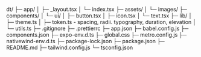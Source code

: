 dt/
├─ app/
│  ├─ _layout.tsx
│  └─ index.tsx
├─ assets/
│  └─ images/
├─ components/
│  └─ ui/
│     ├─ button.tsx
│     ├─ icon.tsx
│     └─ text.tsx
├─ lib/
│  ├─ theme.ts
│  ├─ token.ts - spacing, radii. typography, duration, elevation
│  └─ utils.ts
├─ .gitignore
├─ .prettierrc
├─ app.json
├─ babel.config.js
├─ components.json
├─ expo-env.d.ts
├─ global.css
├─ metro.config.js
├─ nativewind-env.d.ts
├─ package-lock.json
├─ package.json
├─ README.md
├─ tailwind.config.js
└─ tsconfig.json
